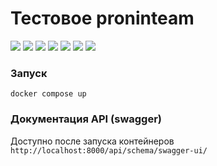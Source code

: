 # Тестовое proninteam

![](https://img.shields.io/badge/django-5.2-green)
![](https://img.shields.io/badge/DRF-3.16-red)
![](https://img.shields.io/badge/drf_spectacular-0.28-blue)
![](https://img.shields.io/badge/PostgreSQL-brown)
![](https://img.shields.io/badge/Redis-red)
![](https://img.shields.io/badge/uv-violet)
![](https://img.shields.io/badge/ruff-green)

### Запуск
```docker compose up```

### Документация API (swagger)
Доступно после запуска контейнеров
```http://localhost:8000/api/schema/swagger-ui/```
